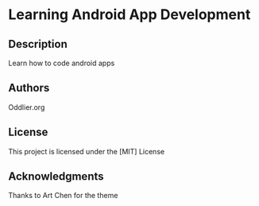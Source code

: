# Learning Android App Development

## Description

Learn how to code android apps

## Authors

Oddlier.org

## License

This project is licensed under the [MIT] License

## Acknowledgments

Thanks to Art Chen for the theme
